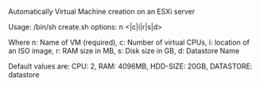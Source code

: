 Automatically Virtual Machine creation on an ESXi server

Usage: /bin/sh create.sh options: n <|c|i|r|s|d>


Where n: Name of VM (required), c: Number of virtual CPUs, i: location of an ISO image, r: RAM size in MB, s: Disk size in GB, d: Datastore Name

Default values are: CPU: 2, RAM: 4096MB, HDD-SIZE: 20GB, DATASTORE: datastore
